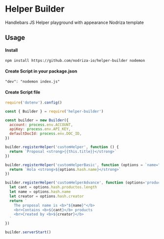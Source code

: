 # Helper Builder
Handlebars JS Helper playground with appearance Nodriza template

## Usage

#### Install
```code
npm install https://github.com/nodriza-io/helper-builder nodemon
```
#### Create Script in your package.json
```code
"dev": "nodemon index.js"
```
#### Create Script file
```javascript
require('dotenv').config()

const { Builder } = require('helper-builder')

const builder = new Builder({
  account: process.env.ACCOUNT,
  apiKey: process.env.API_KEY,
  defaultDocId: process.env.DOC_ID,
})

builder.registerHelper('customHelper', function () {
  return `Proposal <strong>{{this.title}}</strong>`
})

builder.registerHelper('customHelperBasic', function (options = `name="Aldair Quinatana"`) {
  return `Hola <strong>${options.hash.name}</strong>`
})

builder.registerHelper('customHelperAdvance', function (options='productos=this.products name=this.title creator="Wilmar Ibarguen"') {
  let cant = options.hash.productos.length
  let name = options.hash.name
  let creator = options.hash.creator
  return `
    The proposal name is <b>"${name}"</b> 
    <br>Contains <b>${cant}</b> products 
    <br>Created by <b>${creator}</b>
  `
})

builder.serverStart()
```
 
